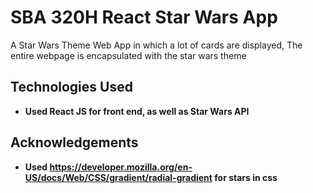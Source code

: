 # SBA 320H React Star Wars App

A Star Wars Theme Web App in which a lot of cards are displayed, The entire webpage  is encapsulated with the star wars theme

## Technologies Used
- **Used React JS for front end, as well as Star Wars API**

## Acknowledgements
- **Used https://developer.mozilla.org/en-US/docs/Web/CSS/gradient/radial-gradient for stars in css**








